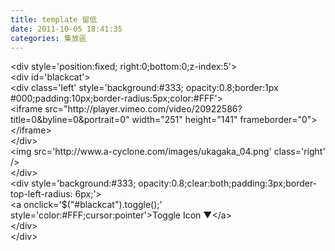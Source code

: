 ```yaml
---
title: template 留低
date: 2011-10-05 18:41:35
categories: 集放區
---
```


<div> </div><div>&lt;div style='position:fixed; right:0;bottom:0;z-index:5'&gt;</div><div>&lt;div id='blackcat'&gt;</div><div>&lt;div class='left' style='background:#333; opacity:0.8;border:1px #000;padding:10px;border-radius:5px;color:#FFF'&gt;</div><div>&lt;iframe src="http://player.vimeo.com/video/20922586?title=0&amp;byline=0&amp;portrait=0" width="251" height="141" frameborder="0"&gt;&lt;/iframe&gt;</div><div>&lt;/div&gt;</div><div> </div><div>&lt;img src='http://www.a-cyclone.com/images/ukagaka_04.png' class='right' /&gt;</div><div>&lt;/div&gt;</div><div>&lt;div style='background:#333; opacity:0.8;clear:both;padding:3px;border-top-left-radius: 6px;'&gt;</div><div>&lt;a onclick='$("#blackcat").toggle();' style='color:#FFF;cursor:pointer'&gt;Toggle Icon ▼&lt;/a&gt;</div><div>&lt;/div&gt;</div><div>&lt;/div&gt;</div>